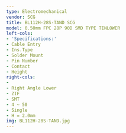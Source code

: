 ```yaml
---
type: Electromechanical
vendor: SCG
title: BL112H-28S-TAND SCG
model: 0.50mm FPC 28P 90D SMD TYPE TINLOWER
left-cols:
- 'Specifications:'
- Cable Entry 
- Ins.Type
- Solder Mount
- Pin Number
- Contact
- Height
right-cols:
- 　
- Right Angle Lower
- ZIF
- SMT
- 4 ~ 50
- Single
- H = 2.0mm
img: BL112H-28S-TAND.jpg
---
```


